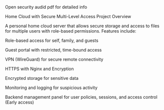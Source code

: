 Open security audid pdf for detailed info 

Home Cloud with Secure Multi-Level Access
Project Overview

A personal home cloud server that allows secure storage and access to files for multiple users with role-based permissions. Features include:

Role-based access for self, family, and guests

Guest portal with restricted, time-bound access

VPN (WireGuard) for secure remote connectivity

HTTPS with Nginx and Encryption

Encrypted storage for sensitive data

Monitoring and logging for suspicious activity

Backend management panel for user policies, sessions, and access control (Early access)
